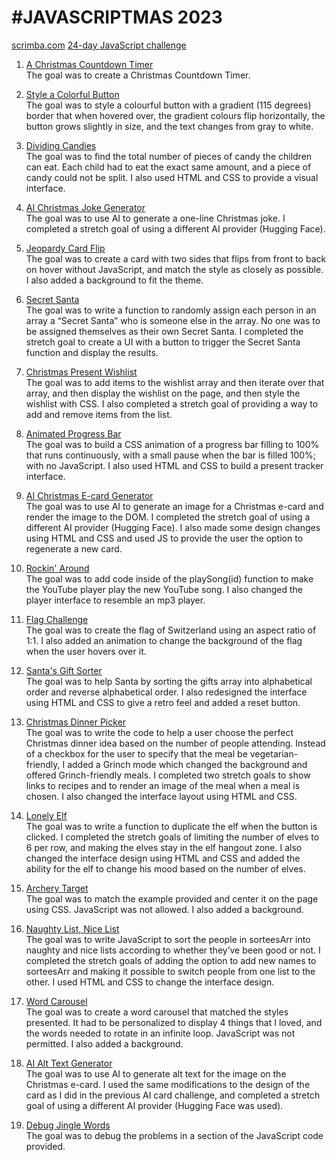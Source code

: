 #  #JAVASCRIPTMAS 2023
 [scrimba.com](https://scrimba.com/learn/javascriptmas) [24-day JavaScript challenge](https://scrimba.com/learn/javascriptmas)
1. [A Christmas Countdown Timer](https://amandapennell.github.io/javascriptmas-2023/1-countdown-to-christmas/)\
The goal was to create a Christmas Countdown Timer.

2. [Style a Colorful Button](https://amandapennell.github.io/javascriptmas-2023/2-style-colorful-button/)\
The goal was to style a colourful button with a gradient (115 degrees) border that when hovered over, the gradient colours flip horizontally, the button grows slightly in size, and the text changes from gray to white. 

3. [Dividing Candies](https://amandapennell.github.io/javascriptmas-2023/3-dividing-candy/)\
The goal was to find the total number of pieces of candy the children can eat. Each child had to eat the exact same amount, and a piece of candy could not be split. I also used HTML and CSS to provide a visual interface.

4. [AI Christmas Joke Generator](https://scrimba.com/scrim/cofee44b29bce53c38cf6a5cd)\
The goal was to use AI to generate a one-line Christmas joke. I completed a stretch goal of using a different AI provider (Hugging Face).

5. [Jeopardy Card Flip](https://amandapennell.github.io/javascriptmas-2023/5-jeopardy-card-flip/)\
The goal was to create a card with two sides that flips from front to back on hover without JavaScript, and match the style as closely as possible. I also added a background to fit the theme.

6. [Secret Santa](https://amandapennell.github.io/javascriptmas-2023/6-secret-santa/)\
The goal was to write a function to randomly assign each person in an array a “Secret Santa” who is someone else in the array. No one was to be assigned themselves as their own Secret Santa. I completed the stretch goal to create a UI with a button to trigger the Secret Santa function and display the results.

7. [Christmas Present Wishlist](https://amandapennell.github.io/javascriptmas-2023/7-christmas-present-wishlist/)\
The goal was to add items to the wishlist array and then iterate over that array, and then display the wishlist on the page, and then style the wishlist with CSS. I also completed a stretch goal of providing a way to add and remove items from the list.

8. [Animated Progress Bar](https://amandapennell.github.io/javascriptmas-2023/8-animated-progress-bar/)\
The goal was to build a CSS animation of a progress bar filling to 100% that runs continuously, with a small pause when the bar is filled 100%; with no JavaScript. I also used HTML and CSS to build a present tracker interface.  

9. [AI Christmas E-card Generator](https://scrimba.com/scrim/co84a4b1a9ee5a04182df6c40)\
The goal was to use AI to generate an image for a Christmas e-card and render the image to the DOM. I completed the stretch goal of using a different AI provider (Hugging Face). I also made some design changes using HTML and CSS and used JS to provide the user the option to regenerate a new card.

10. [Rockin' Around](https://amandapennell.github.io/javascriptmas-2023/10-rockin-around/)\
The goal was to add code inside of the playSong(id) function to make the YouTube player play the new YouTube song. I also changed the player interface to resemble an mp3 player.

11. [Flag Challenge](https://amandapennell.github.io/javascriptmas-2023/11-flag-challenge/)\
The goal was to create the flag of Switzerland using an aspect ratio of 1:1. I also added an animation to change the background of the flag when the user hovers over it.

12. [Santa's Gift Sorter](https://amandapennell.github.io/javascriptmas-2023/12-santas-gift-sorter/)\
The goal was to help Santa by sorting the gifts array into alphabetical order and reverse alphabetical order. I also redesigned the interface using HTML and CSS to give a retro feel and added a reset button.

13. [Christmas Dinner Picker](https://amandapennell.github.io/javascriptmas-2023/13-christmas-dinner/)\
The goal was to write the code to help a user choose the perfect Christmas dinner idea based on the number of people attending. Instead of a checkbox for the user to specify that the meal be vegetarian-friendly, I added a Grinch mode which changed the background and offered Grinch-friendly meals. I completed two stretch goals to show links to recipes and to render an image of the meal when a meal is chosen. I also changed the interface layout using HTML and CSS.

14. [Lonely Elf](https://amandapennell.github.io/javascriptmas-2023/14-lonely-elf/)\
The goal was to write a function to duplicate the elf when the button is clicked. I completed the stretch goals of limiting the number of elves to 6 per row, and making the elves stay in the elf hangout zone. I also changed the interface design using HTML and CSS and added the ability for the elf to change his mood based on the number of elves.

15. [Archery Target](https://amandapennell.github.io/javascriptmas-2023/15-archery-target/)\
The goal was to match the example provided and center it on the page using CSS. JavaScript was not allowed. I also added a background.

16. [Naughty List, Nice List](https://amandapennell.github.io/javascriptmas-2023/16-naughty-list-nice-list)\
The goal was to write JavaScript to sort the people in sorteesArr into naughty and nice lists according to whether they’ve been good or not. I completed the stretch goals of adding the option to add new names to sorteesArr and making it possible to switch people from one list to the other. I used HTML and CSS to change the interface design.

17. [Word Carousel](https://amandapennell.github.io/javascriptmas-2023/17-word-carousel/)\
The goal was to create a word carousel that matched the styles presented. It had to be personalized to display 4 things that I loved, and the words needed to rotate in an infinite loop. JavaScript was not permitted. I also added a background.

18. [AI Alt Text Generator](https://scrimba.com/scrim/co854477ebab4fbfc99c62b04)\
The goal was to use AI to generate alt text for the image on the Christmas e-card. I used the same modifications to the design of the card as I did in the previous AI card challenge, and completed a stretch goal of using a different AI provider (Hugging Face was used).

19. [Debug Jingle Words](https://scrimba.com/scrim/coa73404193f4745647679eca)\
The goal was to debug the problems in a section of the JavaScript code provided.